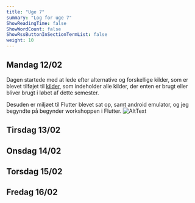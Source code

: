 ```yaml
---
title: "Uge 7"
summary: "Log for uge 7"
ShowReadingTime: false
ShowWordCount: false
ShowRssButtonInSectionTermList: false
weight: 10
---
```


## Mandag 12/02

Dagen startede med at lede efter alternative og forskellige kilder, som er blevet tilføjet til [kilder](/source),
som indeholder alle kilder, der enten er brugt eller bliver brugt i løbet af dette semester.

Desuden er miljøet til Flutter blevet sat op, samt android emulator, og jeg begyndte på begynder workshoppen i Flutter.
![AltText](/flutter/flutter-1.png "300px")

## Tirsdag 13/02

## Onsdag 14/02

## Torsdag 15/02

## Fredag 16/02